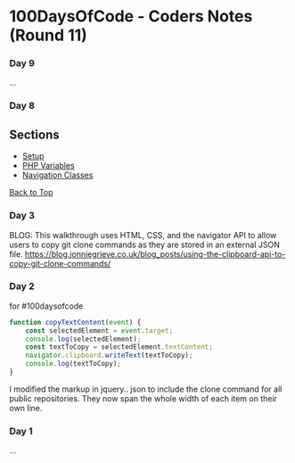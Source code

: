 # 100DaysOfCode - Coders Notes (Round 11)




### Day 9

... 

### Day 8


## **Sections**

  + [Setup](#setup)
  + [PHP Variables](#php-variables)
  + [Navigation Classes](#navigation-classes)



[Back to Top](#sections)


### Day 3

BLOG: This walkthrough uses HTML, CSS, and the navigator API to allow users to copy git clone commands as they are stored in an external JSON file. 
https://blog.jonniegrieve.co.uk/blog_posts/using-the-clipboard-api-to-copy-git-clone-commands/

### Day 2



for #100daysofcode

```javascript
function copyTextContent(event) {
    const selectedElement = event.target;
    console.log(selectedElement);
    const textToCopy = selectedElement.textContent;
    navigator.clipboard.writeText(textToCopy);
    console.log(textToCopy);
}
```

I modified the markup in jquery.. json to include the clone command for all public repositories.  They now span the whole width of each item on their own line.

### Day 1

... 